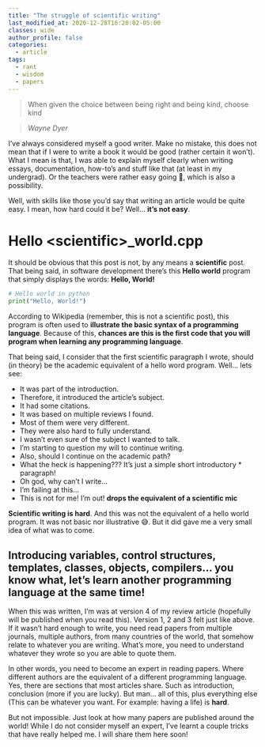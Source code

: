 ```yaml
---
title: "The struggle of scientific writing"
last_modified_at: 2020-12-28T16:20:02-05:00
classes: wide
author_profile: false
categories:
  - article
tags:
  - rant
  - wisdom
  - papers
---
```


>When given the choice between being right and being kind, choose kind

>*Wayne Dyer*

I’ve always considered myself a good writer. Make no mistake, this does not mean that if I were to write a book it would be good (rather certain it won’t). What I mean is that, I was able to explain myself clearly when writing essays, documentation, how-to’s and stuff like that (at least in my undergrad). Or the teachers were rather easy going 🤔, which is also a possibility.

Well, with skills like those you’d say that writing an article would be quite easy. I mean, how hard could it be? Well… **it’s not easy**.

# Hello \<scientific>_world.cpp

It should be obvious that this post is not, by any means a **scientific** post. That being said, in software development there’s this **Hello world** program that simply displays the words: **Hello, World!**

```python
# Hello world in python
print("Hello, World!")
```

According to Wikipedia (remember, this is not a scientific post), this program is often used to **illustrate the basic syntax of a programming language**. Because of this, **chances are this is the first code that you will program when learning any programming language**.

That being said, I consider that the first scientific paragraph I wrote, should (in theory) be the academic equivalent of a hello word program. Well… lets see:

* It was part of the introduction.
* Therefore, it introduced the article’s subject.
* It had some citations.
* It was based on multiple reviews I found.
* Most of them were very different.
* They were also hard to fully understand.
* I wasn’t even sure of the subject I wanted to talk.
* I’m starting to question my will to continue writing.
* Also, should I continue on the academic path?
* What the heck is happening??? It’s just a simple short introductory * paragraph!
* Oh god, why can’t I write…
* I’m failing at this…
* This is not for me! I’m out! **drops the equivalent of a scientific mic**

**Scientific writing is hard**. And this was not the equivalent of a hello world program. It was not basic nor illustrative 😅. But it did gave me a very small idea of what was to come.

## Introducing variables, control structures, templates, classes, objects, compilers… you know what, let’s learn another programming language at the same time!

When this was written, I’m was at version 4 of my review article (hopefully will be published when you read this). Version 1, 2 and 3 felt just like above. If it wasn’t hard enough to write, you need read papers from multiple journals, multiple authors, from many countries of the world, that somehow relate to whatever you are writing. What’s more, you need to understand whatever they wrote so you are able to quote them.

In other words, you need to become an expert in reading papers. Where different authors are the equivalent of a different programming language. Yes, there are sections that most articles share. Such as introduction, conclusion (more if you are lucky). But man… all of this, plus everything else (This can be whatever you want. For example: having a life) is **hard**.

But not impossible. Just look at how many papers are published around the world! While I do not consider myself an expert, I’ve learnt a couple tricks that have really helped me. I will share them here soon!